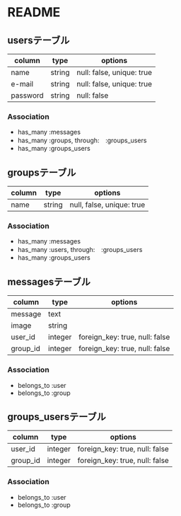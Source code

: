 # README

## usersテーブル
|column|type|options|
|------|----|-------|
|name|string|null: false, unique: true|
|e-mail|string|null: false, unique: true|
|password|string|null: false|

### Association
- has_many :messages
- has_many :groups, through:　:groups_users
- has_many :groups_users


## groupsテーブル
|column|type|options|
|------|----|-------|
|name|string|null, false, unique: true|

### Association
- has_many :messages
- has_many :users, through:　:groups_users
- has_many :groups_users


## messagesテーブル
|column|type|options|
|------|----|-------|
|message|text|
|image|string|
|user_id|integer|foreign_key: true, null: false|
|group_id|integer|foreign_key: true, null: false|

### Association
- belongs_to :user
- belongs_to :group


## groups_usersテーブル
|column|type|options|
|------|----|-------|
|user_id|integer|foreign_key: true, null: false|
|group_id|integer|foreign_key: true, null: false|

### Association
- belongs_to :user
- belongs_to :group
